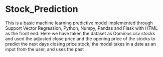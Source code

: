 # Stock_Prediction

This is a basic machine learning predictive model implemented through Support Vector Regression, Python, Numpy, Pandas and Flask with HTML as the front end. Here we have taken the dataset as Dominos.csv stocks and used the adjusted close price and the opening price of the stocks to predict the next days closing price stock, the model takes in a date as an input from the user, and uses the past 
